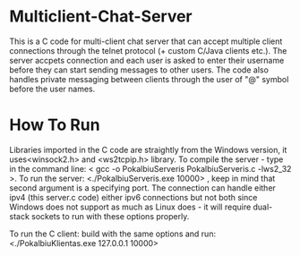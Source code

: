 # Multiclient-Chat-Server
This is a C code for multi-client chat server that can accept multiple client connections through the telnet protocol (+ custom C/Java clients etc.). The server accpets connection and each user is asked to enter their username before they can start sending messages to other users. The code also handles private messaging between clients through the user of "@" symbol before the user names. 

# How To Run
Libraries imported in the C code are straightly from the Windows version, it uses<winsock2.h> and <ws2tcpip.h> library. To compile the server - type in the command line: < gcc -o PokalbiuServeris PokalbiuServeris.c -lws2_32 >. To run the server: <./PokalbiuServeris.exe 10000> , keep in mind that second argument is a specifying port. The connection can handle either ipv4 (this server.c code) either ipv6 connections but not both since Windows does not support as much as Linux does - it will require dual-stack sockets to run with these options properly.

To run the C client: build with the same options and run: <./PokalbiuKlientas.exe 127.0.0.1 10000>

